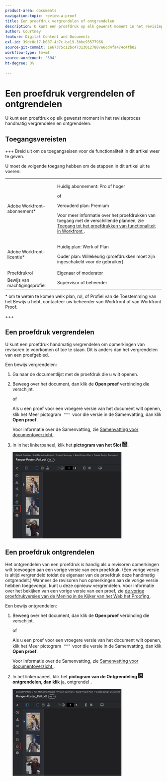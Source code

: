 ```yaml
---
product-area: documents
navigation-topic: review-a-proof
title: Een proefdruk vergrendelen of ontgrendelen
description: U kunt een proefdruk op elk gewenst moment in het revisieproces handmatig vergrendelen en ontgrendelen.
author: Courtney
feature: Digital Content and Documents
exl-id: 39dc8c17-b087-4c7c-be19-3bbe93577966
source-git-commit: 1e67375c12bc473130127887e6cd4fa474c4fb02
workflow-type: tm+mt
source-wordcount: '394'
ht-degree: 0%

---
```


# Een proefdruk vergrendelen of ontgrendelen

U kunt een proefdruk op elk gewenst moment in het revisieproces handmatig vergrendelen en ontgrendelen.

## Toegangsvereisten

+++ Breid uit om de toegangseisen voor de functionaliteit in dit artikel weer te geven.

U moet de volgende toegang hebben om de stappen in dit artikel uit te voeren:

<table style="table-layout:auto"> 
 <col> 
 <col> 
 <tbody> 
  <tr> 
   <td role="rowheader">Adobe Workfront-abonnement*</td> 
   <td> <p>Huidig abonnement: Pro of hoger</p> <p>of</p> <p>Verouderd plan: Premium</p> <p>Voor meer informatie over het proefdrukken van toegang met de verschillende plannen, zie <a href="/help/quicksilver/administration-and-setup/manage-workfront/configure-proofing/access-to-proofing-functionality.md" class="MCXref xref"> Toegang tot het proefdrukken van functionaliteit in Workfront </a>.</p> </td> 
  </tr> 
  <tr> 
   <td role="rowheader">Adobe Workfront-licentie*</td> 
   <td> <p>Huidig plan: Werk of Plan</p> <p>Ouder plan: Willekeurig (proefdrukken moet zijn ingeschakeld voor de gebruiker)</p> </td> 
  </tr> 
  <tr> 
   <td role="rowheader">Proefdrukrol</td> 
   <td>Eigenaar of moderator</td> 
  </tr> 
  <tr> 
   <td role="rowheader">Bewijs van machtigingsprofiel </td> 
   <td>Supervisor of beheerder</td> 
  </tr> 
 </tbody> 
</table>

&#42; om te weten te komen welk plan, rol, of Profiel van de Toestemming van het Bewijs u hebt, contacteer uw beheerder van Workfront of van Workfront Proof.

+++

## Een proefdruk vergrendelen

U kunt een proefdruk handmatig vergrendelen om opmerkingen van revisoren te voorkomen of toe te staan. Dit is anders dan het vergrendelen van een proefgebied.

Een bewijs vergrendelen:

1. Ga naar de documentlijst met de proefdruk die u wilt openen.
1. Beweeg over het document, dan klik de **Open proef** verbinding die verschijnt.

   of

   Als u een proef voor een vroegere versie van het document wilt openen, klik het Meer pictogram ![ Meer pictogram ](assets/more-icon.png) voor die versie in de Samenvatting, dan klik **Open proef**.

   Voor informatie over de Samenvatting, zie [ Samenvatting voor documentoverzicht ](../../../../documents/managing-documents/summary-for-documents.md).

1. In in het linkerpaneel, klik het **pictogram van het Slot ![ ](assets/unlock-proof-icon.png).**

   ![ Bewijs van het Slot ](assets/lock-proof-350x277.png)

## Een proefdruk ontgrendelen

Het ontgrendelen van een proefdruk is handig als u revisoren opmerkingen wilt toevoegen aan een vorige versie van een proefdruk. (Een vorige versie is altijd vergrendeld totdat de eigenaar van de proefdruk deze handmatig ontgrendelt.) Wanneer de revisoren hun opmerkingen aan de vorige versie hebben toegevoegd, kunt u deze opnieuw vergrendelen. Voor informatie over het bekijken van een vorige versie van een proef, zie [ de vorige proefdrukversies van de Mening in de Kijker van het Web het Proofing ](../../../../workfront-proof/wp-work-proofsfiles/review-proofs-wpv/view-previous-proof-versions.md).

Een bewijs ontgrendelen:

1. Beweeg over het document, dan klik de **Open proef** verbinding die verschijnt.

   of

   Als u een proef voor een vroegere versie van het document wilt openen, klik het Meer pictogram ![ Meer pictogram ](assets/more-icon.png) voor die versie in de Samenvatting, dan klik **Open proef**.

   Voor informatie over de Samenvatting, zie [ Samenvatting voor documentoverzicht ](../../../../documents/managing-documents/summary-for-documents.md).

1. In het linkerpaneel, klik het **pictogram van de Ontgrendeling ![ ](assets/unlock-proof-icon.png) ontgrendelen, dan klik** ja, ontgrendel **.**

   ![ de proefdruk van de Ontgrendeling ](assets/copy-of-unlock-proof-350x279.png)
